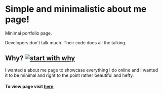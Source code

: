 # Simple and minimalistic about me page!

Minimal portfolio page.

Developers don't talk much. Their code does all the talking.

## Why? [![start with why](https://img.shields.io/badge/start%20with-why%3F-brightgreen.svg?style=flat)](http://www.ted.com/talks/simon_sinek_how_great_leaders_inspire_action)

I wanted a about me page to showcase everything I do online and I wanted it to be minimal and right to the point rather beautiful and hefty.

#### To view page visit [here](http://www.jai-k-gohil.github.io)
